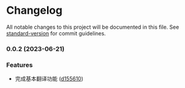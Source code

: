 # Changelog

All notable changes to this project will be documented in this file. See [standard-version](https://github.com/conventional-changelog/standard-version) for commit guidelines.

### 0.0.2 (2023-06-21)


### Features

* 完成基本翻译功能 ([d155610](https://github.com/Layouwen/bob-plugin-openai-enhance/commit/d15561004a27894ef5b29f6f3f86008b2565cf6a))
